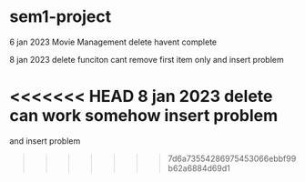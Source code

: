 # sem1-project

6 jan 2023
Movie Management delete havent complete

8 jan 2023
delete funciton cant remove first item only
and insert problem

<<<<<<< HEAD
8 jan 2023
delete can work somehow
insert problem
=======
and insert problem
>>>>>>> 7d6a73554286975453066ebbf99b62a6884d69d1
